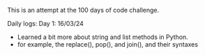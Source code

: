 This is an attempt at the 100 days of code challenge.

Daily logs:
Day 1: 16/03/24 
- Learned a bit more about string and list methods in Python.
- for example, the replace(), pop(), and join(), and their syntaxes